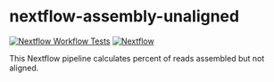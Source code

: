 # nextflow-assembly-unaligned

[![Nextflow Workflow Tests](https://github.com/yanyanliubio/nextflow-assembly-unaligned/actions/workflows/nextflow-ci.yml/badge.svg?branch=main)](https://github.com/yanyanliubio/nextflow-assembly-unaligned/actions/workflows/nextflow-ci.yml?query=branch%3Amain)
[![Nextflow](https://img.shields.io/badge/Nextflow%20DSL2-%E2%89%A523.04.0-blue.svg)](https://www.nextflow.io/)

This Nextflow pipeline calculates percent of reads assembled but not aligned. 
